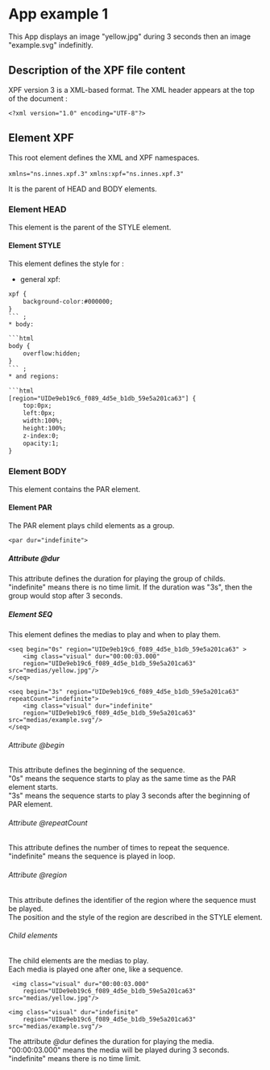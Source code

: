 # App example 1

This App displays an image "yellow.jpg" during 3 seconds then an image "example.svg" indefinitly.

## Description of the XPF file content

XPF version 3  is a XML-based format. The XML header  appears at the top of the document :

`<?xml version="1.0" encoding="UTF-8"?>`



## Element XPF
This root element defines the XML and XPF namespaces.  

`xmlns="ns.innes.xpf.3"`
`xmlns:xpf="ns.innes.xpf.3"`

It is the parent of  HEAD and BODY elements.

###  Element HEAD
This element is the parent of the STYLE element.

#### Element STYLE
This element defines the style for : 
 
* general xpf: 

```html  
xpf {		 	
	background-color:#000000;
} 
``` ;  
* body:

```html  
body { 
	overflow:hidden; 
}
``` ;
* and regions:

```html
[region="UIDe9eb19c6_f089_4d5e_b1db_59e5a201ca63"] { 
	top:0px;  
	left:0px;  
	width:100%;  
	height:100%;  
	z-index:0;  
	opacity:1;  
}
```



### Element BODY
This element contains the PAR element.

#### Element PAR 
The PAR element plays child elements as a group.

``` 
<par dur="indefinite">
``` 

##### Attribute *@dur*
This attribute defines the duration for playing the group of childs.  
"indefinite" means there is no time limit.
If the duration was "3s", then the group would stop after 3 seconds.  
##### Element SEQ

This element defines the medias to play and when to play them.

```
<seq begin="0s" region="UIDe9eb19c6_f089_4d5e_b1db_59e5a201ca63" >
	<img class="visual" dur="00:00:03.000" 
	region="UIDe9eb19c6_f089_4d5e_b1db_59e5a201ca63" src="medias/yellow.jpg"/>
</seq>
```
```
<seq begin="3s" region="UIDe9eb19c6_f089_4d5e_b1db_59e5a201ca63" repeatCount="indefinite">
	<img class="visual" dur="indefinite" 
	region="UIDe9eb19c6_f089_4d5e_b1db_59e5a201ca63" src="medias/example.svg"/>
</seq>
```


###### Attribute *@begin*
This attribute defines the beginning of the sequence.  
"0s" means the sequence starts to play as the same time as the PAR element starts.  
"3s" means the sequence starts to play 3 seconds after the beginning of PAR element.

###### Attribute *@repeatCount*
This attribute defines the number of times to repeat the sequence.  
"indefinite" means the sequence is played in loop.  
 
###### Attribute *@region* 
This attribute defines the identifier of the region where the sequence must be played.  
The position and the style of the region are described in the STYLE element.

###### Child elements
The child elements are the medias to play.  
Each media is played one after one, like a sequence. 
 
```
 <img class="visual" dur="00:00:03.000" 
    region="UIDe9eb19c6_f089_4d5e_b1db_59e5a201ca63" src="medias/yellow.jpg"/>
```
```
<img class="visual" dur="indefinite" 
    region="UIDe9eb19c6_f089_4d5e_b1db_59e5a201ca63" src="medias/example.svg"/>
```
The attribute *@dur* defines the duration for playing the media.  
"00:00:03.000" means the media will be played during 3 seconds.  
"indefinite" means there is no time limit.






